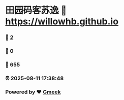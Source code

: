 # 田园码客苏逸 :link: https://willowhb.github.io 
### :page_facing_up: [2](https://willowhb.github.io/tag.html) 
### :speech_balloon: 0 
### :hibiscus: 655 
### :alarm_clock: 2025-08-11 17:38:48 
### Powered by :heart: [Gmeek](https://github.com/Meekdai/Gmeek)
